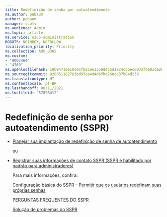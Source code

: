 ```yaml
---
title: Redefinição de senha por autoatendimento
ms.author: pebaum
author: pebaum
manager: scotv
ms.audience: Admin
ms.topic: article
ms.service: o365-administration
ROBOTS: NOINDEX, NOFOLLOW
localization_priority: Priority
ms.collection: Adm_O365
ms.custom:
- "9002464"
- "4769"
ms.openlocfilehash: 19b9471a610305fb25e61359d455d1824c5bec6033fd603da265af9333543ccc
ms.sourcegitcommit: 920051182781bd97ce4d4d6fbd268cb37b84d239
ms.translationtype: HT
ms.contentlocale: pt-BR
ms.lasthandoff: 08/11/2021
ms.locfileid: "57898412"
---
```

# <a name="self-service-password-reset-sspr"></a>Redefinição de senha por autoatendimento (SSPR)

- [Planejar sua implantação de redefinição de senha de autoatendimento](https://go.microsoft.com/fwlink/?linkid=2142944)  

    ou
- [Registrar suas informações de contato SSPR (SSPR é habilitado por padrão para administradores)](https://mysignins.microsoft.com/security-info)

    Para mais informações, confira:

    Configuração básica do SSPR – [Permitir que os usuários redefinam suas próprias senhas](https://docs.microsoft.com/microsoft-365/admin/add-users/let-users-reset-passwords)

    [PERGUNTAS FREQUENTES DO SSPR](https://docs.microsoft.com/azure/active-directory/authentication/active-directory-passwords-faq)

    [Solução de problemas do SSPR](https://docs.microsoft.com/azure/active-directory/authentication/active-directory-passwords-troubleshoot)
